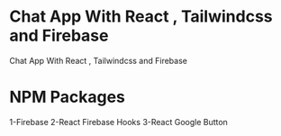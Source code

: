 # Chat App With React , Tailwindcss and Firebase
 Chat App With React , Tailwindcss and Firebase
# NPM Packages 
1-Firebase
2-React Firebase Hooks
3-React Google Button
